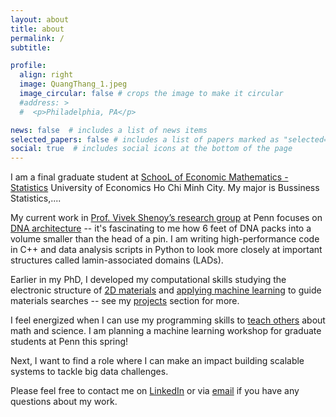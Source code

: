 ```yaml
---
layout: about
title: about
permalink: /
subtitle: 

profile:
  align: right
  image: QuangThang_1.jpeg
  image_circular: false # crops the image to make it circular
  #address: >
  #  <p>Philadelphia, PA</p>

news: false  # includes a list of news items
selected_papers: false # includes a list of papers marked as "selected={true}"
social: true  # includes social icons at the bottom of the page
---
```


I am a final graduate student at [SchooL of Economic Mathematics - Statistics](https://sems.ueh.edu.vn/) University of Economics Ho Chi Minh City.
My major is Bussiness Statistics,....

My current work in [Prof. Vivek Shenoy’s research group](https://shenoy.seas.upenn.edu) at Penn focuses on [DNA architecture](/dissertation/) 
-- it's fascinating to me how 6 feet of DNA packs into a volume smaller than the head of a pin. 
I am writing high-performance code in C++ and data analysis scripts in Python to look more closely at important structures called 
lamin-associated domains (LADs). 

Earlier in my PhD, I developed my computational skills studying the electronic structure of [2D materials](/projects/mx_project)
and [applying machine learning](/projects/mp_project) to guide materials searches -- see my [projects](/projects/) section for more.

I feel energized when I can use my programming skills to [teach others](/teaching/) about math and science. 
I am planning a machine learning workshop for graduate students at Penn this spring!

Next, I want to find a role where I can make an impact building scalable systems to tackle big data challenges.

Please feel free to contact me on [LinkedIn](https://www.linkedin.com/in/jglazar) or via [email](mailto:glazar.james@gmail.com) if you have any questions about my work.

<!-- Put your address / P.O. box / other info right below your picture. You can also disable any these elements by editing `profile` property of the YAML header of your `_pages/about.md`. Edit `_bibliography/papers.bib` and Jekyll will render your [publications page](/al-folio/publications/) automatically. -->
<!-- Link to your social media connections, too. This theme is set up to use [Font Awesome icons](http://fortawesome.github.io/Font-Awesome/) and [Academicons](https://jpswalsh.github.io/academicons/), like the ones below. Add your Facebook, Twitter, LinkedIn, Google Scholar, or just disable all of them. -->
<!-- Please check out my [Google Scholar](https://scholar.google.com/citations?user=ru2X5JIAAAAJ&hl=en&oi=ao) and [GitHub](https://github.com/jglazar) profiles and connect with me on [LinkedIn](https://www.linkedin.com/in/james-glazar-87a85a1ba/). -->
